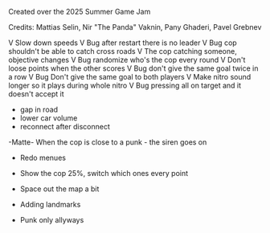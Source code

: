 Created over the 2025 Summer Game Jam

Credits: Mattias Selin, Nir "The Panda" Vaknin, Pany Ghaderi, Pavel Grebnev

V Slow down speeds
V Bug after restart there is no leader
V Bug cop shouldn't be able to catch cross roads
V The cop catching someone, objective changes
V Bug randomize who's the cop every round 
V Don't loose points when the other scores
V Bug don't give the same goal twice in a row
V Bug Don't give the same goal to both players
V Make nitro sound longer so it plays during whole nitro
V Bug pressing all on target and it doesn't accept it

- gap in road
- lower car volume
- reconnect after disconnect

-Matte- When the cop is close to a punk - the siren goes on
- Redo menues

- Show the cop 25%, switch which ones every point
- Space out the map a bit
- Adding landmarks
- Punk only allyways
